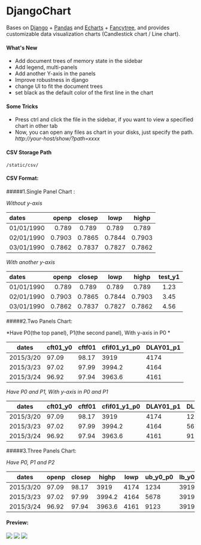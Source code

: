 # DjangoChart

Bases on [Django][0] + [Pandas][1] and [Echarts][2] + [Fancytree][3], and provides customizable data visualization charts (Candlestick chart / Line chart).

[0]: https://github.com/django/django
[1]: https://github.com/pandas-dev/pandas
[2]: https://github.com/ecomfe/echarts
[3]: https://github.com/mar10/fancytree

#### What's New
- Add document trees of memory state in the sidebar
- Add legend, multi-panels
- Add another Y-axis in the panels
- Improve robustness in django
- change UI to fit the document trees
- set black as the default color of the first line in the chart

#### Some Tricks
- Press ctrl and click the file in the sidebar, if you want to view a specified chart in other tab
- Now, you can open any files as chart in your disks, just specify the path. *http://your-host/show/?path=xxxx*

#### CSV Storage Path
`/static/csv/`



#### CSV Format:
#####1.Single Panel Chart :

*Without y-axis*

| dates | openp | closep | lowp | highp |
| :------| ------: | :------: | :------:|:------:|
|01/01/1990|0.789|0.789|0.789|0.789|
|02/01/1990|0.7903|0.7865|0.7844|0.7903|
|03/01/1990|0.7862|0.7837|0.7827|0.7862|

*With another y-axis*

| dates | openp | closep | lowp | highp | test_y1 |
| :------| ------: | :------: | :------:|:------:|:------:|
|01/01/1990|0.789|0.789|0.789|0.789|1.23|
|02/01/1990|0.7903|0.7865|0.7844|0.7903|3.45|
|03/01/1990|0.7862|0.7837|0.7827|0.7862|4.56|



#####2.Two Panels Chart:

*Have P0(the top panel), P1(the second panel), With y-axis in P0 *

| dates | cft01_y0 | cftf01 | cfif01_y1_p0 | DLAY01_p1 |
| --- | --- | --- | --- | --- |
| 2015/3/20 | 97.09 | 98.17 | 3919 | 4174 |
| 2015/3/23 | 97.02 | 97.99 | 3994.2 | 4164 |
| 2015/3/24 | 96.92 | 97.94 | 3963.6 | 4161  |

*Have P0 and P1, With y-axis in P0 and P1*

| dates | cft01_y0 | cftf01 | cfif01_y1_p0 | DLAY01_p1 | DLAY01_y1_p1 |
| --- | --- | --- | --- | --- | --- |
| 2015/3/20 | 97.09 | 98.17 | 3919 | 4174 | 1234 |
| 2015/3/23 | 97.02 | 97.99 | 3994.2 | 4164 | 5678 |
| 2015/3/24 | 96.92 | 97.94 | 3963.6 | 4161  | 9123 |

#####3.Three Panels Chart:

*Have P0, P1 and P2*

| dates | openp | closep | highp | lowp | ub_y0_p0 | lb_y0 | mv_p0 | bw_p1 | pctb_y0_p2 |
| --- | --- | --- | --- | --- | --- | --- | --- | --- | --- |
| 2015/3/20 | 97.09 | 98.17 | 3919 | 4174 | 1234 |3919 | 4174 | 1234 | 6542 |
| 2015/3/23 | 97.02 | 97.99 | 3994.2 | 4164 | 5678 |3919 | 4174 | 1234 | 6542 |
| 2015/3/24 | 96.92 | 97.94 | 3963.6 | 4161  | 9123 |3919 | 4174 | 1234 | 6542 |


#### Preview:

![](http://ooatlgonu.bkt.clouddn.com/single_panel.png)
![](http://ooatlgonu.bkt.clouddn.com/three_panels.png)
![](http://ooatlgonu.bkt.clouddn.com/two_panels.png)

